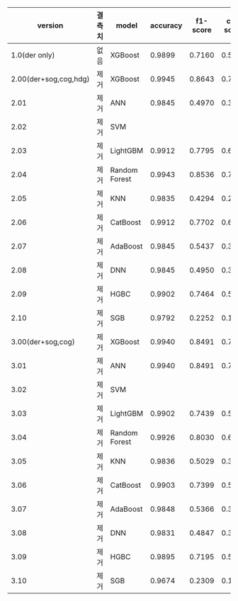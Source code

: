 | version               | 결측치 | model         | accuracy | f1-score | csi-score |
| --------------------- | ------ | ------------- | -------- | -------- | --------- |
| 1.0(der only)         | 없음   | XGBoost       | 0.9899   | 0.7160   | 0.5577    |
| 2.00(der+sog,cog,hdg) | 제거   | XGBoost       | 0.9945   | 0.8643   | 0.7610    |
| 2.01                  | 제거   | ANN           | 0.9845   | 0.4970   | 0.3307    |
| 2.02                  | 제거   | SVM           |          |          |           |
| 2.03                  | 제거   | LightGBM      | 0.9912   | 0.7795   | 0.6387    |
| 2.04                  | 제거   | Random Forest | 0.9943   | 0.8536   | 0.7446    |
| 2.05                  | 제거   | KNN           | 0.9835   | 0.4294   | 0.2734    |
| 2.06                  | 제거   | CatBoost      | 0.9912   | 0.7702   | 0.6262    |
| 2.07                  | 제거   | AdaBoost      | 0.9845   | 0.5437   | 0.3733    |
| 2.08                  | 제거   | DNN           | 0.9845   | 0.4950   | 0.3289    |
| 2.09                  | 제거   | HGBC          | 0.9902   | 0.7464   | 0.5954    |
| 2.10                  | 제거   | SGB           | 0.9792   | 0.2252   | 0.1269    |
| 3.00(der+sog,cog)     | 제거   | XGBoost       | 0.9940   | 0.8491   | 0.7378    |
| 3.01                  | 제거   | ANN           | 0.9940   | 0.8491   | 0.7378    |
| 3.02                  | 제거   | SVM           |          |          |           |
| 3.03                  | 제거   | LightGBM      | 0.9902   | 0.7439   | 0.5923    |
| 3.04                  | 제거   | Random Forest | 0.9926   | 0.8030   | 0.6708    |
| 3.05                  | 제거   | KNN           | 0.9836   | 0.5029   | 0.3359    |
| 3.06                  | 제거   | CatBoost      | 0.9903   | 0.7399   | 0.5871    |
| 3.07                  | 제거   | AdaBoost      | 0.9848   | 0.5366   | 0.3667    |
| 3.08                  | 제거   | DNN           | 0.9831   | 0.4847   | 0.3199    |
| 3.09                  | 제거   | HGBC          | 0.9895   | 0.7195   | 0.5619    |
| 3.10                  | 제거   | SGB           | 0.9674   | 0.2309   | 0.1305    |

